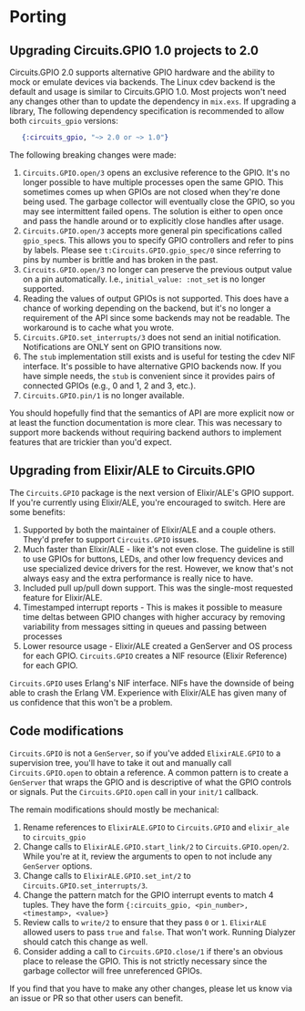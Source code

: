 # Porting

## Upgrading Circuits.GPIO 1.0 projects to 2.0

Circuits.GPIO 2.0 supports alternative GPIO hardware and the ability to mock or
emulate devices via backends. The Linux cdev backend is the default and usage is
similar to Circuits.GPIO 1.0. Most projects won't need any changes other than to
update the dependency in `mix.exs`. If upgrading a library, The following
dependency specification is recommended to allow both `circuits_gpio` versions:

```elixir
   {:circuits_gpio, "~> 2.0 or ~> 1.0"}
```

The following breaking changes were made:

1. `Circuits.GPIO.open/3` opens an exclusive reference to the GPIO. It's no
   longer possible to have multiple processes open the same GPIO. This sometimes
   comes up when GPIOs are not closed when they're done being used. The garbage
   collector will eventually close the GPIO, so you may see intermittent failed
   opens. The solution is either to open once and pass the handle around or to
   explicitly close handles after usage.
2. `Circuits.GPIO.open/3` accepts more general pin specifications called
   `gpio_spec`s. This allows you to specify GPIO controllers and refer to pins
   by labels. Please see `t:Circuits.GPIO.gpio_spec/0` since referring to pins
   by number is brittle and has broken in the past.
3. `Circuits.GPIO.open/3` no longer can preserve the previous output value on
   a pin automatically. I.e., `initial_value: :not_set` is no longer supported.
4. Reading the values of output GPIOs is not supported. This does have a chance
   of working depending on the backend, but it's no longer a requirement of the
   API since some backends may not be readable. The workaround is to cache what
   you wrote.
5. `Circuits.GPIO.set_interrupts/3` does not send an initial notification.
   Notifications are ONLY sent on GPIO transitions now.
6. The `stub` implementation still exists and is useful for testing the cdev NIF
   interface. It's possible to have alternative GPIO backends now. If you have
   simple needs, the `stub` is convenient since it provides pairs of connected
   GPIOs (e.g., 0 and 1, 2 and 3, etc.).
7. `Circuits.GPIO.pin/1` is no longer available.

You should hopefully find that the semantics of API are more explicit now or at
least the function documentation is more clear. This was necessary to support
more backends without requiring backend authors to implement features that are
trickier than you'd expect.

## Upgrading from  Elixir/ALE to Circuits.GPIO

The `Circuits.GPIO` package is the next version of Elixir/ALE's GPIO support.
If you're currently using Elixir/ALE, you're encouraged to switch. Here are some
benefits:

1. Supported by both the maintainer of Elixir/ALE and a couple others. They'd
   prefer to support `Circuits.GPIO` issues.
2. Much faster than Elixir/ALE - like it's not even close. The guideline is
   still to use GPIOs for buttons, LEDs, and other low frequency devices and use
   specialized device drivers for the rest. However, we know that's not always easy
   and the extra performance is really nice to have.
3. Included pull up/pull down support. This was the single-most requested
   feature for Elixir/ALE.
4. Timestamped interrupt reports - This is makes it possible to measure time
   deltas between GPIO changes with higher accuracy by removing variability from
   messages sitting in queues and passing between processes
5. Lower resource usage - Elixir/ALE created a GenServer and OS process for each
   GPIO. `Circuits.GPIO` creates a NIF resource (Elixir Reference) for each
   GPIO.

`Circuits.GPIO` uses Erlang's NIF interface. NIFs have the downside of being
able to crash the Erlang VM. Experience with Elixir/ALE has given many of us
confidence that this won't be a problem.

## Code modifications

`Circuits.GPIO` is not a `GenServer`, so if you've added `ElixirALE.GPIO` to a
supervision tree, you'll have to take it out and manually call
`Circuits.GPIO.open` to obtain a reference. A common pattern is to create a
`GenServer` that wraps the GPIO and is descriptive of what the GPIO controls or
signals. Put the `Circuits.GPIO.open` call in your `init/1` callback.

The remain modifications should mostly be mechanical:

1. Rename references to `ElixirALE.GPIO` to `Circuits.GPIO` and `elixir_ale`
   to `circuits_gpio`
2. Change calls to `ElixirALE.GPIO.start_link/2` to `Circuits.GPIO.open/2`.
   While you're at it, review the arguments to open to not include any
   `GenServer` options.
3. Change calls to `ElixirALE.GPIO.set_int/2` to
   `Circuits.GPIO.set_interrupts/3`.
4. Change the pattern match for the GPIO interrupt events to match 4 tuples.
   They have the form `{:circuits_gpio, <pin_number>, <timestamp>, <value>}`
5. Review calls to `write/2` to ensure that they pass `0` or `1`. `ElixirALE`
   allowed users to pass `true` and `false`. That won't work. Running Dialyzer
   should catch this change as well.
6. Consider adding a call to `Circuits.GPIO.close/1` if there's an obvious place
   to release the GPIO. This is not strictly necessary since the garbage
   collector will free unreferenced GPIOs.

If you find that you have to make any other changes, please let us know via an
issue or PR so that other users can benefit.
